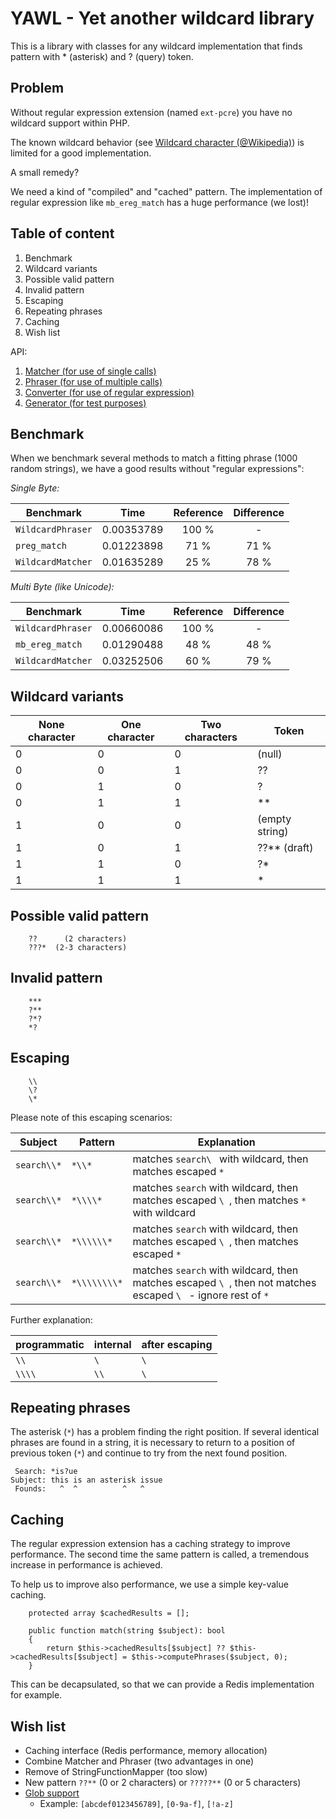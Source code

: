 YAWL - Yet another wildcard library
===================================

This is a library with classes for any wildcard implementation that finds pattern with * (asterisk) and ? (query) token.


Problem
-------

Without regular expression extension (named `ext-pcre`) you have no wildcard support within PHP.

The known wildcard behavior (see [Wildcard character (@Wikipedia)](https://en.wikipedia.org/wiki/Wildcard_character))
is limited for a good implementation.

A small remedy?

We need a kind of "compiled" and "cached" pattern. The implementation of regular expression like `mb_ereg_match` has a
huge performance (we lost)!


Table of content
----------------

1. Benchmark
2. Wildcard variants
3. Possible valid pattern
4. Invalid pattern
5. Escaping 
6. Repeating phrases
7. Caching
8. Wish list

API:

1. [Matcher (for use of single calls)](Documentation/WildcardMatcher.md)
2. [Phraser (for use of multiple calls)](Documentation/WildcardPhraser.md)
3. [Converter (for use of regular expression)](Documentation/WildcardConverter.md)
4. [Generator (for test purposes)](Documentation/WildcardGenerator.md)


Benchmark
---------

When we benchmark several methods to match a fitting phrase (1000 random strings), we have a good results without
"regular expressions":


*Single Byte:*

| Benchmark           | Time       | Reference | Difference  |   
|---------------------|------------|:---------:|:-----------:|
|   `WildcardPhraser` | 0.00353789 |   100 %   | -           |
|        `preg_match` | 0.01223898 |    71 %   | 71 %        |
|   `WildcardMatcher` | 0.01635289 |    25 %   | 78 %        |


*Multi Byte (like Unicode):*

| Benchmark           | Time       | Reference | Difference  |  
|---------------------|------------|:---------:|:-----------:|
|   `WildcardPhraser` | 0.00660086 |   100 %   | -           | 
|     `mb_ereg_match` | 0.01290488 |    48 %   | 48 %        | 
|   `WildcardMatcher` | 0.03252506 |    60 %   | 79 %        | 
   
   
Wildcard variants
-----------------

| None character | One character | Two characters | Token          |
|----------------|---------------|----------------|----------------|
|              0 |             0 |              0 | (null)         |
|              0 |             0 |              1 | ??             |
|              0 |             1 |              0 | ?              |
|              0 |             1 |              1 | **             |
|              1 |             0 |              0 | (empty string) |
|              1 |             0 |              1 | ??** (draft)   |
|              1 |             1 |              0 | ?*             |
|              1 |             1 |              1 | *              |


Possible valid pattern
----------------------

        ??      (2 characters)
        ???*  (2-3 characters)


Invalid pattern
---------------

        ***
        ?**
        ?*?
        *?

                           
Escaping
--------

        \\
        \?
        \*

Please note of this escaping scenarios:

| Subject        | Pattern       | Explanation                                                                                                    |
|----------------|---------------|----------------------------------------------------------------------------------------------------------------|
| `search\\*`    | `*\\*`        | matches `search\ ` with wildcard, then matches escaped `*`                                                     |
| `search\\*`    | `*\\\\*`      | matches `search` with wildcard, then matches escaped `\ `, then matches `*` with wildcard                      |
| `search\\*`    | `*\\\\\\*`    | matches `search` with wildcard, then matches escaped `\ `, then matches escaped `*`                            |
| `search\\*`    | `*\\\\\\\\*`  | matches `search` with wildcard, then matches escaped `\ `, then not matches escaped `\ ` - ignore rest of `*`  |


Further explanation:

| programmatic   | internal  | after escaping |
|----------------|-----------|----------------|
| `\\`           | `\ `      | `\ `           |
| `\\\\`         | `\\`      | `\ `           |

Repeating phrases
-----------------

The asterisk (`*`) has a problem finding the right position. If several identical phrases are found in a string, it is
necessary to return to a position of previous token (`*`) and continue to try from the next found position.

     Search: *is?ue
    Subject: this is an asterisk issue
     Founds:   ^  ^          ^   ^


Caching
-------

The regular expression extension has a caching strategy to improve performance. The second time the same pattern is
called, a tremendous increase in performance is achieved.

To help us to improve also performance, we use a simple key-value caching.

        protected array $cachedResults = [];

        public function match(string $subject): bool
        {
            return $this->cachedResults[$subject] ?? $this->cachedResults[$subject] = $this->computePhrases($subject, 0);
        }

This can be decapsulated, so that we can provide a Redis implementation for example.


Wish list
---------

- Caching interface (Redis performance, memory allocation)
- Combine Matcher and Phraser (two advantages in one)
- Remove of StringFunctionMapper (too slow)
- New pattern `??**` (0 or 2 characters) or `?????**` (0 or 5 characters)
- [Glob support](https://en.wikipedia.org/wiki/Glob_\(programming\))
    - Example: `[abcdef0123456789]`, `[0-9a-f]`, `[!a-z]`
